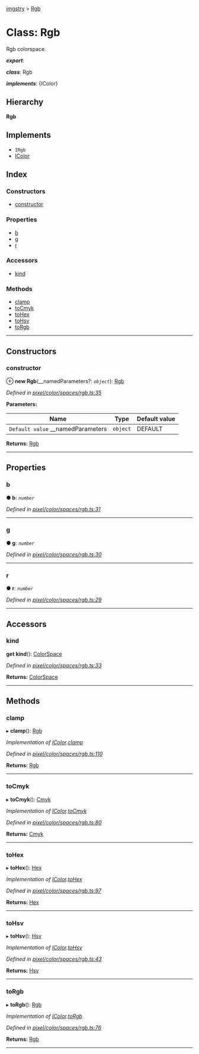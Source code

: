[imgstry](../README.md) > [Rgb](../classes/rgb.md)

# Class: Rgb

Rgb colorspace.

*__export__*: 

*__class__*: Rgb

*__implements__*: {IColor}

## Hierarchy

**Rgb**

## Implements

* `IRgb`
* [IColor](../interfaces/icolor.md)

## Index

### Constructors

* [constructor](rgb.md#constructor)

### Properties

* [b](rgb.md#b)
* [g](rgb.md#g)
* [r](rgb.md#r)

### Accessors

* [kind](rgb.md#kind)

### Methods

* [clamp](rgb.md#clamp)
* [toCmyk](rgb.md#tocmyk)
* [toHex](rgb.md#tohex)
* [toHsv](rgb.md#tohsv)
* [toRgb](rgb.md#torgb)

---

## Constructors

<a id="constructor"></a>

###  constructor

⊕ **new Rgb**(__namedParameters?: *`object`*): [Rgb](rgb.md)

*Defined in [pixel/color/spaces/rgb.ts:35](https://github.com/visual-cortex/imgstry/blob/master/source/pixel/color/spaces/rgb.ts#L35)*

**Parameters:**

| Name | Type | Default value |
| ------ | ------ | ------ |
| `Default value` __namedParameters | `object` |  DEFAULT |

**Returns:** [Rgb](rgb.md)

___

## Properties

<a id="b"></a>

###  b

**● b**: *`number`*

*Defined in [pixel/color/spaces/rgb.ts:31](https://github.com/visual-cortex/imgstry/blob/master/source/pixel/color/spaces/rgb.ts#L31)*

___
<a id="g"></a>

###  g

**● g**: *`number`*

*Defined in [pixel/color/spaces/rgb.ts:30](https://github.com/visual-cortex/imgstry/blob/master/source/pixel/color/spaces/rgb.ts#L30)*

___
<a id="r"></a>

###  r

**● r**: *`number`*

*Defined in [pixel/color/spaces/rgb.ts:29](https://github.com/visual-cortex/imgstry/blob/master/source/pixel/color/spaces/rgb.ts#L29)*

___

## Accessors

<a id="kind"></a>

###  kind

**get kind**(): [ColorSpace](../enums/colorspace.md)

*Defined in [pixel/color/spaces/rgb.ts:33](https://github.com/visual-cortex/imgstry/blob/master/source/pixel/color/spaces/rgb.ts#L33)*

**Returns:** [ColorSpace](../enums/colorspace.md)

___

## Methods

<a id="clamp"></a>

###  clamp

▸ **clamp**(): [Rgb](rgb.md)

*Implementation of [IColor](../interfaces/icolor.md).[clamp](../interfaces/icolor.md#clamp)*

*Defined in [pixel/color/spaces/rgb.ts:110](https://github.com/visual-cortex/imgstry/blob/master/source/pixel/color/spaces/rgb.ts#L110)*

**Returns:** [Rgb](rgb.md)

___
<a id="tocmyk"></a>

###  toCmyk

▸ **toCmyk**(): [Cmyk](cmyk.md)

*Implementation of [IColor](../interfaces/icolor.md).[toCmyk](../interfaces/icolor.md#tocmyk)*

*Defined in [pixel/color/spaces/rgb.ts:80](https://github.com/visual-cortex/imgstry/blob/master/source/pixel/color/spaces/rgb.ts#L80)*

**Returns:** [Cmyk](cmyk.md)

___
<a id="tohex"></a>

###  toHex

▸ **toHex**(): [Hex](hex.md)

*Implementation of [IColor](../interfaces/icolor.md).[toHex](../interfaces/icolor.md#tohex)*

*Defined in [pixel/color/spaces/rgb.ts:97](https://github.com/visual-cortex/imgstry/blob/master/source/pixel/color/spaces/rgb.ts#L97)*

**Returns:** [Hex](hex.md)

___
<a id="tohsv"></a>

###  toHsv

▸ **toHsv**(): [Hsv](hsv.md)

*Implementation of [IColor](../interfaces/icolor.md).[toHsv](../interfaces/icolor.md#tohsv)*

*Defined in [pixel/color/spaces/rgb.ts:43](https://github.com/visual-cortex/imgstry/blob/master/source/pixel/color/spaces/rgb.ts#L43)*

**Returns:** [Hsv](hsv.md)

___
<a id="torgb"></a>

###  toRgb

▸ **toRgb**(): [Rgb](rgb.md)

*Implementation of [IColor](../interfaces/icolor.md).[toRgb](../interfaces/icolor.md#torgb)*

*Defined in [pixel/color/spaces/rgb.ts:76](https://github.com/visual-cortex/imgstry/blob/master/source/pixel/color/spaces/rgb.ts#L76)*

**Returns:** [Rgb](rgb.md)

___

